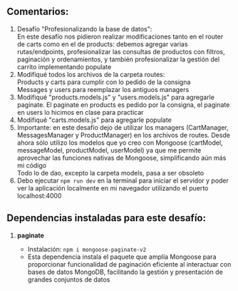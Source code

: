 ## Comentarios:

1. Desafío "Profesionalizando la base de datos": <br>
   En este desafío nos pidieron realizar modificaciones tanto en el router de carts como en el de products: debemos agregar varias rutas/endpoints, profesionalizar las consultas de productos con filtros, paginación y ordenamientos, y también profesionalizar la gestión del carrito implementando populate
2. Modifiqué todos los archivos de la carpeta routes: <br>
   Products y carts para cumplir con lo pedido de la consigna <br>
   Messages y users para reemplazar los antiguos managers
3. Modifiqué "products.models.js" y "users.models.js" para agregarle paginate. El paginate en products es pedido por la consigna, el paginate en users lo hicimos en clase para practicar
4. Modifiqué "carts.models.js" para agregarle populate
5. Importante: en este desafío dejo de utilizar los managers (CartManager, MessagesManager y ProductManager) en los archivos de routes. Desde ahora sólo utilizo los modelos que yo creo con Mongoose (cartModel, messageModel, productModel, userModel) ya que me permite aprovechar las funciones nativas de Mongoose, simplificando aún más mi código <br>
   Todo lo de dao, excepto la carpeta models, pasa a ser obsoleto
6. Debo ejecutar `npm run dev` en la terminal para iniciar el servidor y poder ver la aplicación localmente en mi navegador utilizando el puerto localhost:4000


## Dependencias instaladas para este desafío:

1. **paginate**

   - Instalación: `npm i mongoose-paginate-v2`
   - Esta dependencia instala el paquete que amplía Mongoose para proporcionar funcionalidad de paginación eficiente al interactuar con bases de datos MongoDB, facilitando la gestión y presentación de grandes conjuntos de datos